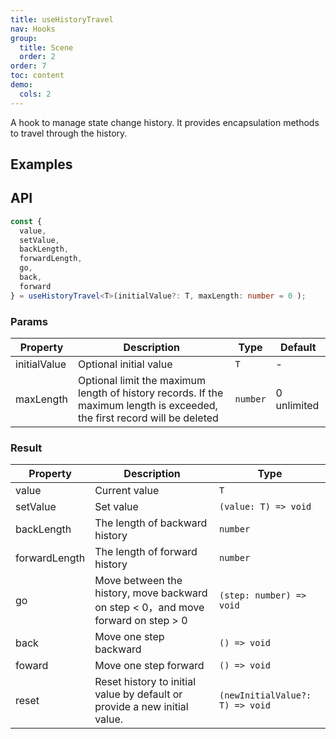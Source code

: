 ```yaml
---
title: useHistoryTravel
nav: Hooks
group:
  title: Scene
  order: 2
order: 7
toc: content
demo:
  cols: 2
---
```


A hook to manage state change history. It provides encapsulation methods to travel through the history.

## Examples

<code src="./demo/demo1.tsx"></code>
<code src="./demo/demo2.tsx"></code>
<code src="./demo/demo3.tsx"></code>

## API

```typescript
const {
  value,
  setValue,
  backLength,
  forwardLength,
  go,
  back,
  forward
} = useHistoryTravel<T>(initialValue?: T, maxLength: number = 0 );
```

### Params

| Property     | Description                                                                                                               | Type     | Default     |
| ------------ | ------------------------------------------------------------------------------------------------------------------------- | -------- | ----------- |
| initialValue | Optional initial value                                                                                                    | `T`      | -           |
| maxLength    | Optional limit the maximum length of history records. If the maximum length is exceeded, the first record will be deleted | `number` | 0 unlimited |

### Result

| Property      | Description                                                                       | Type                            |
| ------------- | --------------------------------------------------------------------------------- | ------------------------------- |
| value         | Current value                                                                     | `T`                             |
| setValue      | Set value                                                                         | `(value: T) => void`            |
| backLength    | The length of backward history                                                    | `number`                        |
| forwardLength | The length of forward history                                                     | `number`                        |
| go            | Move between the history, move backward on step < 0，and move forward on step > 0 | `(step: number) => void`        |
| back          | Move one step backward                                                            | `() => void`                    |
| foward        | Move one step forward                                                             | `() => void`                    |
| reset         | Reset history to initial value by default or provide a new initial value.         | `(newInitialValue?: T) => void` |
